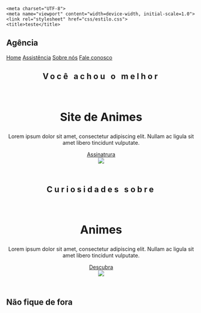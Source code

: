 <!DOCTAYPE html>
<html lang="pt-br">
  <head>
    
    <meta charset="UTF-8">
    <meta name="viewport" content="width=device-width, initial-scale=1.0">
    <link rel="stylesheet" href="css/estilo.css">
    <title>teste</title>
  </head>
  <body>
  <nav class="navbar">
    <div class="logo">
      <h1>Agência</h1>
    </div>
    <div class="menu">
      <a href="#">Home</a>
      <a href="#">Assistência</a>
      <a href="#">Sobre nós</a>
      <a id="botao" href="#">Fale conosco</a>
    </div>
  </nav>
  <header class="header">
    <div class="headline">
      <h2 style="letter-spacing:5px;">Você achou o melhor</h2>
      <br>
      <h2 style="font-size:30px;">Site de Animes</h2>
      <p>Lorem ipsum dolor sit amet, consectetur adipiscing elit. Nullam ac ligula sit amet libero tincidunt vulputate.</p>
      <a href="#" class="contact-btn">Assinatrura</a>
    </div>
    <div class="img-headline">
      <img style="max-width:90%;" src="img/satoru.png"
    </div>
  </header>
  <header class="header">
    <div class="headline">
      <h2 style="letter-spacing:5px;">Curiosidades sobre</h2>
      <br>
      <h2 style="font-size:30px;">Animes</h2>
      <p>Lorem ipsum dolor sit amet, consectetur adipiscing elit. Nullam ac ligula sit amet libero tincidunt vulputate.</p>
      <a href="#" class="contact-btn">Descubra</a>
    </div>
    <div class="img-headline">
      <img style="max-width:90%;" src="img/zoro.jpg"
    </div>
  </header>
  
  <footer>
    <h2 class="casa"> Não fique de fora</h3>
  </footer>
  
  </body>
  
</html> 
